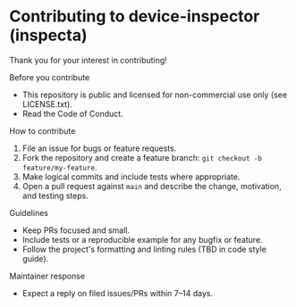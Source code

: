 # Contributing to device-inspector (inspecta)

Thank you for your interest in contributing!

Before you contribute
- This repository is public and licensed for non-commercial use only (see LICENSE.txt).
- Read the Code of Conduct.

How to contribute
1. File an issue for bugs or feature requests.
2. Fork the repository and create a feature branch: `git checkout -b feature/my-feature`.
3. Make logical commits and include tests where appropriate.
4. Open a pull request against `main` and describe the change, motivation, and testing steps.

Guidelines
- Keep PRs focused and small.
- Include tests or a reproducible example for any bugfix or feature.
- Follow the project's formatting and linting rules (TBD in code style guide).

Maintainer response
- Expect a reply on filed issues/PRs within 7–14 days.
